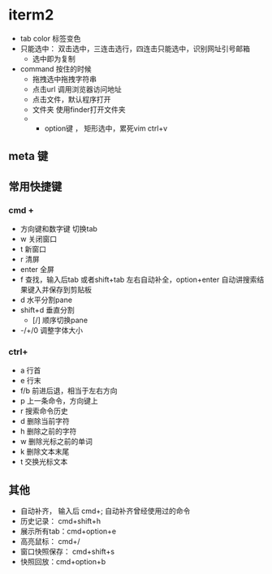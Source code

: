 # iterm2 

* tab color 标签变色
* 只能选中： 双击选中，三连击选行，四连击只能选中，识别网址引号邮箱
	* 选中即为复制
* command  按住的时候
	* 拖拽选中拖拽字符串
	* 点击url 调用浏览器访问地址
	* 点击文件，默认程序打开
	* 文件夹 使用finder打开文件夹
	* + option键 ， 矩形选中，累死vim ctrl+v

## meta 键

## 常用快捷键

### cmd +

* 方向键和数字键 切换tab
* w 关闭窗口
* t 新窗口
* r 清屏
* enter 全屏
* f 查找，输入后tab 或者shift+tab 左右自动补全，option+enter 自动讲搜索结果键入并保存到剪贴板
* d 水平分割pane
* shift+d 垂直分割
	* [/] 顺序切换pane 
* -/+/0 调整字体大小 

### ctrl+

* a 行首
* e 行末
* f/b 前进后退，相当于左右方向
* p 上一条命令，方向键上
* r 搜索命令历史
* d 删除当前字符
* h 删除之前的字符
* w 删除光标之前的单词
* k 删除文本末尾
* t 交换光标文本

## 其他

* 自动补齐， 输入后 cmd+; 自动补齐曾经使用过的命令
* 历史记录： cmd+shift+h
* 展示所有tab：cmd+option+e
* 高亮鼠标： cmd+/
* 窗口快照保存： cmd+shift+s
* 快照回放：cmd+option+b

